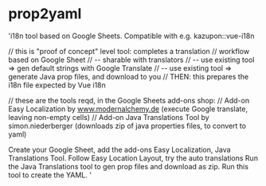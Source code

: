 # prop2yaml
'i18n tool based on Google Sheets.  Compatible with e.g. kazupon::vue-i18n

// this is "proof of concept" level tool: completes a translation 
//    workflow based on Google Sheet 
//     -- sharable with translators
//     -- use existing tool => gen default strings with Google Translate
//     -- use existing tool => generate Java prop files, and download to you
//  THEN: this prepares the i18n file expected by Vue i18n

//   these are the tools reqd, in the Google Sheets add-ons shop:
//     Add-on Easy Localization by www.modernalchemy.de (execute Google translate, leaving non-empty cells)
//     Add-on Java Translations Tool by simon.niederberger (downloads zip of java properties files, to convert to yaml)
 
Create your Google Sheet, add the add-ons Easy Localization, Java Translations Tool.
Follow Easy Location Layout, try the auto translations
Run the Java Translations tool to gen prop files and download as zip.
Run this tool to create the YAML.
'
